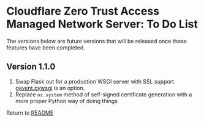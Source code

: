 Cloudflare Zero Trust Access Managed Network Server: To Do List
===============================================================
The versions below are future versions that will be released once those features have been completed.

Version 1.1.0
-------------

1. Swap Flask out for a production WSGI server with SSL support. [gevent.pywsgi]() is an option.
2. Replace `os.system` method of self-signed certificate generation with a more proper Python way of doing things

Return to [README](README.md)
